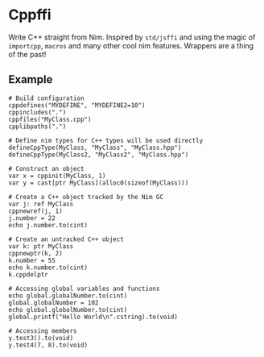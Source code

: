 # Cppffi

Write C++ straight from Nim. Inspired by `std/jsffi` and using the magic of `importcpp`, `macros` and many other cool nim features. Wrappers are a thing of the past!
  
## Example

```nimrod
# Build configuration
cppdefines("MYDEFINE", "MYDEFINE2=10")
cppincludes(".")
cppfiles("MyClass.cpp")
cpplibpaths(".")

# Define nim types for C++ types will be used directly
defineCppType(MyClass, "MyClass", "MyClass.hpp")
defineCppType(MyClass2, "MyClass2", "MyClass.hpp")

# Construct an object
var x = cppinit(MyClass, 1)
var y = cast[ptr MyClass](alloc0(sizeof(MyClass)))

# Create a C++ object tracked by the Nim GC
var j: ref MyClass
cppnewref(j, 1)
j.number = 22
echo j.number.to(cint)

# Create an untracked C++ object
var k: ptr MyClass 
cppnewptr(k, 2)
k.number = 55
echo k.number.to(cint)
k.cppdelptr

# Accessing global variables and functions
echo global.globalNumber.to(cint)
global.globalNumber = 102
echo global.globalNumber.to(cint)
global.printf("Hello World\n".cstring).to(void)

# Accessing members
y.test3().to(void)
y.test4(7, 8).to(void)
```
